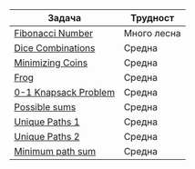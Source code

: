 | Задача | Трудност |
| ------ | ------ |
| [Fibonacci Number](https://leetcode.com/problems/fibonacci-number/description/) | Много лесна |
| [Dice Combinations](https://cses.fi/problemset/task/1633) | Средна |
| [Minimizing Coins](https://cses.fi/problemset/task/1634) | Средна |
| [Frog](https://atcoder.jp/contests/dp/tasks/dp_a) | Средна |
| [0-1 Knapsack Problem](https://practice.geeksforgeeks.org/problems/0-1-knapsack-problem0945/1?utm_source=gfg&utm_medium=article&utm_campaign=bottom_sticky_on_article) | Средна |
| [Possible sums](https://www.hackerearth.com/practice/algorithms/dynamic-programming/2-dimensional/practice-problems/algorithm/possible-sums-5/?purpose=login&source=problem-page&update=google) | Средна |
| [Unique Paths 1](https://leetcode.com/problems/unique-paths/) | Средна |
| [Unique Paths 2](https://leetcode.com/problems/unique-paths-ii/) | Средна |
| [Minimum path sum](https://leetcode.com/problems/minimum-path-sum/) | Средна |
